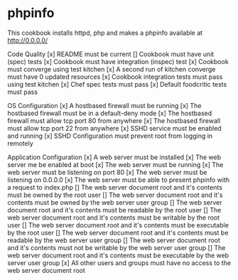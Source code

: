 # phpinfo

This cookbook installs httpd, php and makes a phpinfo available at http://0.0.0.0/

Code Quality
[x] README must be current
[] Cookbook must have unit (spec) tests
[x] Cookbook must have integration (inspec) test
[x] Cookbook must converge using test kitchen
[x] A second run of kitchen converge must have 0 updated resources
[x] Cookbook integration tests must pass using test kitchen
[x] Chef spec tests must pass
[x] Default foodcritic tests must pass

OS Configuration
[x] A hostbased firewall must be running
[x] The hostbased firewall must be in a default-deny mode
[x] The hostbased firewall must allow tcp port 80 from anywhere
[x] The hostbased firewall must allow tcp port 22 from anywhere
[x] SSHD service must be enabled and running
[x] SSHD Configuration must prevent root from logging in remotely

Application Configuration
[x] A web server must be installed
[x] The web server me be enabled at boot
[x] The web server must be running
[x] The web server must be listening on port 80
[x] The web server must be listening on 0.0.0.0
[x] The web server must be able to present phpinfo with a request to index.php
[] The web server document root and it's contents must be owned by the root user
[] The web server document root and it's contents must be owned by the web server user group
[] The web server document root and it's contents must be readable by the root user
[] The web server document root and it's contents must be writable by the root user
[] The web server document root and it's contents must be executable by the root user
[] The web server document root and it's contents must be readable by the web server user group
[] The web server document root and it's contents must not be writable by the web server user group
[] The web server document root and it's contents must be executable by the web server user group
[x] All other users and groups must have no access to the web server document root

